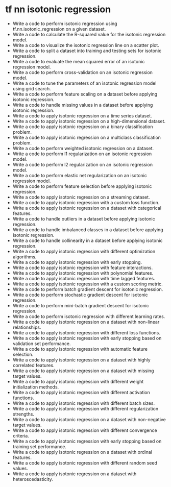 # tf nn isotonic regression

- Write a code to perform isotonic regression using tf.nn.isotonic_regression on a given dataset.
- Write a code to calculate the R-squared value for the isotonic regression model.
- Write a code to visualize the isotonic regression line on a scatter plot.
- Write a code to split a dataset into training and testing sets for isotonic regression.
- Write a code to evaluate the mean squared error of an isotonic regression model.
- Write a code to perform cross-validation on an isotonic regression model.
- Write a code to tune the parameters of an isotonic regression model using grid search.
- Write a code to perform feature scaling on a dataset before applying isotonic regression.
- Write a code to handle missing values in a dataset before applying isotonic regression.
- Write a code to apply isotonic regression on a time series dataset.
- Write a code to apply isotonic regression on a high-dimensional dataset.
- Write a code to apply isotonic regression on a binary classification problem.
- Write a code to apply isotonic regression on a multiclass classification problem.
- Write a code to perform weighted isotonic regression on a dataset.
- Write a code to perform l1 regularization on an isotonic regression model.
- Write a code to perform l2 regularization on an isotonic regression model.
- Write a code to perform elastic net regularization on an isotonic regression model.
- Write a code to perform feature selection before applying isotonic regression.
- Write a code to apply isotonic regression on a streaming dataset.
- Write a code to apply isotonic regression with a custom loss function.
- Write a code to apply isotonic regression on a dataset with categorical features.
- Write a code to handle outliers in a dataset before applying isotonic regression.
- Write a code to handle imbalanced classes in a dataset before applying isotonic regression.
- Write a code to handle collinearity in a dataset before applying isotonic regression.
- Write a code to apply isotonic regression with different optimization algorithms.
- Write a code to apply isotonic regression with early stopping.
- Write a code to apply isotonic regression with feature interactions.
- Write a code to apply isotonic regression with polynomial features.
- Write a code to apply isotonic regression with time lagged features.
- Write a code to apply isotonic regression with a custom scoring metric.
- Write a code to perform batch gradient descent for isotonic regression.
- Write a code to perform stochastic gradient descent for isotonic regression.
- Write a code to perform mini-batch gradient descent for isotonic regression.
- Write a code to perform isotonic regression with different learning rates.
- Write a code to apply isotonic regression on a dataset with non-linear relationships.
- Write a code to apply isotonic regression with different loss functions.
- Write a code to apply isotonic regression with early stopping based on validation set performance.
- Write a code to apply isotonic regression with automatic feature selection.
- Write a code to apply isotonic regression on a dataset with highly correlated features.
- Write a code to apply isotonic regression on a dataset with missing target values.
- Write a code to apply isotonic regression with different weight initialization methods.
- Write a code to apply isotonic regression with different activation functions.
- Write a code to apply isotonic regression with different batch sizes.
- Write a code to apply isotonic regression with different regularization strengths.
- Write a code to apply isotonic regression on a dataset with non-negative target values.
- Write a code to apply isotonic regression with different convergence criteria.
- Write a code to apply isotonic regression with early stopping based on training set performance.
- Write a code to apply isotonic regression on a dataset with ordinal features.
- Write a code to apply isotonic regression with different random seed values.
- Write a code to apply isotonic regression on a dataset with heteroscedasticity.